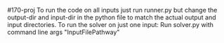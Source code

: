 #170-proj
To run the code on all inputs just run runner.py but change the output-dir and input-dir in the python file to match the actual output and input directories.
To run the solver on just one input: Run solver.py with command line args "InputFilePathway"
